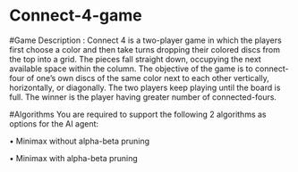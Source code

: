 # Connect-4-game

#Game Description :
Connect 4 is a two-player game in which the players first choose a color and then take turns 
dropping their colored discs from the top into a grid. 
The pieces fall straight down, occupying the next available space within the column.
The objective of the game is to connect-four of one’s own discs of the same color next to each other vertically, horizontally, or diagonally. 
The two players keep playing until the board is full. The winner is the player having greater number of connected-fours.

#Algorithms You are required to support the following 2 algorithms as options for the AI agent: 

• Minimax without alpha-beta pruning 

• Minimax with alpha-beta pruning 
